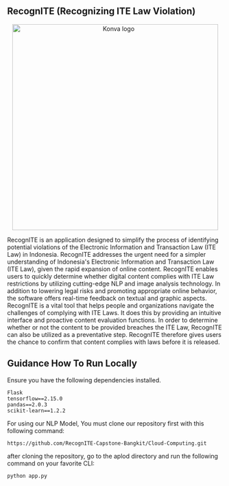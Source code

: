 ## RecognITE (Recognizing ITE Law Violation)
<p align="center">
<!-- <img src="https://private-user-images.githubusercontent.com/101086768/341458476-2a017ec1-8d7e-4889-94bc-aac0dddf21ff.png?jwt=eyJhbGciOiJIUzI1NiIsInR5cCI6IkpXVCJ9.eyJpc3MiOiJnaXRodWIuY29tIiwiYXVkIjoicmF3LmdpdGh1YnVzZXJjb250ZW50LmNvbSIsImtleSI6ImtleTUiLCJleHAiOjE3MTg4OTUyNDQsIm5iZiI6MTcxODg5NDk0NCwicGF0aCI6Ii8xMDEwODY3NjgvMzQxNDU4NDc2LTJhMDE3ZWMxLThkN2UtNDg4OS05NGJjLWFhYzBkZGRmMjFmZi5wbmc_WC1BbXotQWxnb3JpdGhtPUFXUzQtSE1BQy1TSEEyNTYmWC1BbXotQ3JlZGVudGlhbD1BS0lBVkNPRFlMU0E1M1BRSzRaQSUyRjIwMjQwNjIwJTJGdXMtZWFzdC0xJTJGczMlMkZhd3M0X3JlcXVlc3QmWC1BbXotRGF0ZT0yMDI0MDYyMFQxNDQ5MDRaJlgtQW16LUV4cGlyZXM9MzAwJlgtQW16LVNpZ25hdHVyZT1iNmM0MDVhOTA4ZjU4Mzc1NDFkNWVjMWYzOGRmYmFjZjI4ZjliMGMxNjFiYjA1NWMzYzViMTY5M2ZiMTczMjkwJlgtQW16LVNpZ25lZEhlYWRlcnM9aG9zdCZhY3Rvcl9pZD0wJmtleV9pZD0wJnJlcG9faWQ9MCJ9.NIMPynUL4Hn8UaBIPSPyuBwXCPeAXuXuKkSyh503AcQ" alt="Konva logo" height="480" align="center" /> -->
<img src="RecognITE.jpeg" alt="Konva logo" height="480" align="center" />
  
  </p>
RecognITE is an application designed to simplify the process of identifying potential violations of the Electronic Information and Transaction Law (ITE Law) in Indonesia. RecognITE addresses the urgent need for a simpler understanding of Indonesia's Electronic Information and Transaction Law (ITE Law), given the rapid expansion of online content. RecognITE enables users to quickly determine whether digital content complies with ITE Law restrictions by utilizing cutting-edge NLP and image analysis technology. In addition to lowering legal risks and promoting appropriate online behavior, the software offers real-time feedback on textual and graphic aspects. RecognITE is a vital tool that helps people and organizations navigate the challenges of complying with ITE Laws. It does this by providing an intuitive interface and proactive content evaluation functions. In order to determine whether or not the content to be provided breaches the ITE Law, RecognITE can also be utilized as a preventative step. RecognITE therefore gives users the chance to confirm that content complies with laws before it is released.



## Guidance How To Run Locally
Ensure you have the following dependencies installed.
```text
Flask
tensorflow==2.15.0
pandas==2.0.3
scikit-learn==1.2.2
```

For using our NLP Model, You must clone our repository first with this following command:

`https://github.com/RecognITE-Capstone-Bangkit/Cloud-Computing.git`

after cloning the repository, go to the aplod directory and run the following command on your favorite CLI:

`python app.py`
